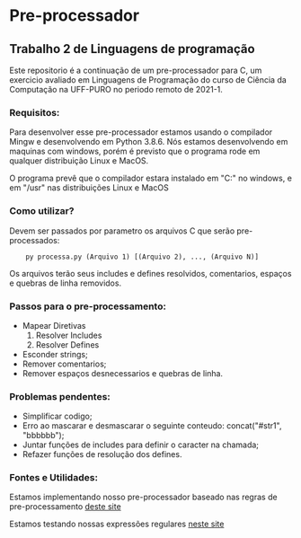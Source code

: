 # Pre-processador
## Trabalho 2 de Linguagens de programação

Este repositorio é a continuação de um pre-processador para C, um exercicio avaliado em Linguagens de Programação do curso de Ciência da Computação na UFF-PURO no periodo remoto de 2021-1.

### Requisitos:

Para desenvolver esse pre-processador estamos usando o compilador Mingw e desenvolvendo em Python 3.8.6. Nós estamos desenvolvendo em maquinas com windows, porém é previsto que o programa rode em qualquer distribuição Linux e MacOS.

O programa prevê que o compilador estara instalado em "C:" no windows, e em "/usr" nas distribuições Linux e MacOS

### Como utilizar?

Devem ser passados por parametro os arquivos C que serão pre-processados:

```
    py processa.py (Arquivo 1) [(Arquivo 2), ..., (Arquivo N)]
```

Os arquivos terão seus includes e defines resolvidos, comentarios, espaços e quebras de linha removidos.

### Passos para o pre-processamento:

* Mapear Diretivas
    1. Resolver Includes
    2. Resolver Defines
* Esconder strings;
* Remover comentarios;
* Remover espaços desnecessarios e quebras de linha.

### Problemas pendentes:

* Simplificar codigo;
* Erro ao mascarar e desmascarar o seguinte conteudo: concat("#str1", "bbbbbb");
* Juntar funções de includes para definir o caracter na chamada;
* Refazer funções de resolução dos defines.

### Fontes e Utilidades:

Estamos implementando nosso pre-processador baseado nas regras de pre-processamento [deste site](https://www.cprogramming.com/tutorial/cpreprocessor.html)

Estamos testando nossas expressões regulares [neste site](https://regex101.com/)